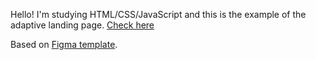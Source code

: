 Hello! I'm studying HTML/CSS/JavaScript and this is the example of the adaptive landing page.
[Check here](https://galachernikova.github.io/online-shop/)

Based on [Figma template](https://www.figma.com/).
